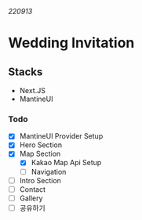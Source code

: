 _220913_

# Wedding Invitation

## Stacks

- Next.JS
- MantineUI

### Todo

- [x] MantineUI Provider Setup
- [x] Hero Section
- [x] Map Section
  - [x] Kakao Map Api Setup
  - [ ] Navigation
- [ ] Intro Section
- [ ] Contact
- [ ] Gallery
- [ ] 공유하기
